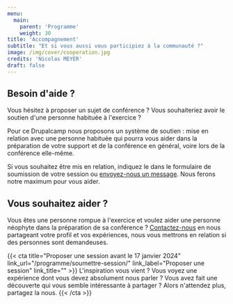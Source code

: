 ```yaml
---
menu:
  main:
    parent: 'Programme'
    weight: 30
title: 'Accompagnement'
subtitle: "Et si vous aussi vous participiez à la communauté ?"
image: /img/cover/cooperation.jpg
credits: 'Nicolas MEYER'
draft: false
---
```

## Besoin d'aide ?

Vous hésitez à proposer un sujet de conférence ? Vous souhaiteriez avoir le soutien d'une personne habituée à l'exercice ?

Pour ce Drupalcamp nous proposons un système de soutien : mise en relation avec une personne habituée qui pourra vous aider dans la préparation de votre support et de la conférence en général, voire lors de la conférence elle-même.

Si vous souhaitez être mis en relation, indiquez le dans le formulaire de soumission de votre session ou [envoyez-nous un message](/contact). Nous ferons notre maximum pour vous aider.

## Vous souhaitez aider ?

Vous êtes une personne rompue à l'exercice et voulez aider une personne néophyte dans la préparation de sa conférence ?
[Contactez-nous](/contact) en nous partageant votre profil et vos expériences, nous vous mettrons en relation si des personnes sont demandeuses.


{{< cta
title="Proposer une session avant le 17 janvier 2024"
link_url="/programme/soumettre-session/"
link_label="Proposer une session"
link_title="" >}}
L'inspiration vous vient ? Vous voyez une expérience dont vous devez absolument nous parler ?
Vous avez fait une découverte qui vous semble intéressante à partager ?
Alors n'attendez plus, partagez la nous.
{{< /cta >}}
